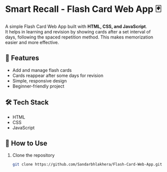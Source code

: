 # Smart Recall - Flash Card Web App 🃏  

A simple Flash Card Web App built with **HTML, CSS, and JavaScript**.  
It helps in learning and revision by showing cards after a set interval of days, following the spaced repetition method. This makes memorization easier and more effective.  

## 🚀 Features  
- Add and manage flash cards  
- Cards reappear after some days for revision  
- Simple, responsive design  
- Beginner-friendly project  

## 🛠️ Tech Stack  
- HTML  
- CSS  
- JavaScript  

## 📂 How to Use  
1. Clone the repository  
   ```bash
   git clone https://github.com/Sandarbhlakhera/Flash-Card-Web-App.git
